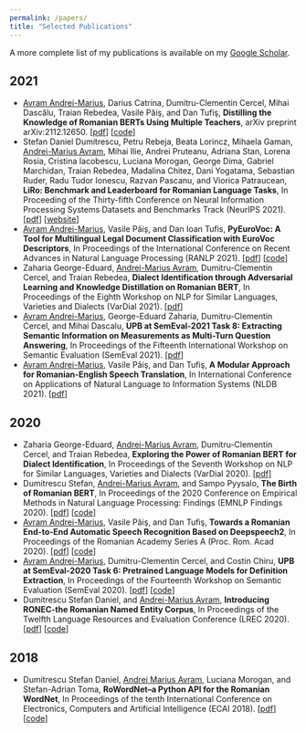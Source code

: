 ```yaml
---
permalink: /papers/
title: "Selected Publications"
---
```


A more complete list of my publications is available on my [Google Scholar](https://scholar.google.com/citations?user=00FWAZ0AAAAJ&hl=en).

## 2021

- <u>Avram Andrei-Marius</u>, Darius Catrina, Dumitru-Clementin Cercel, Mihai Dascălu, Traian Rebedea, Vasile Păiş, and Dan Tufiş, **Distilling the Knowledge of Romanian BERTs Using Multiple Teachers**, arXiv preprint arXiv:2112.12650. \[[pdf](https://arxiv.org/abs/2112.12650)\] \[[code](https://github.com/racai-ai/Romanian-DistilBERT)\]
- Stefan Daniel Dumitrescu, Petru Rebeja, Beata Lorincz, Mihaela Gaman, <u>Andrei-Marius Avram</u>, Mihai Ilie, Andrei Pruteanu, Adriana Stan, Lorena Rosia, Cristina Iacobescu, Luciana Morogan, George Dima, Gabriel Marchidan, Traian Rebedea, Madalina Chitez, Dani Yogatama, Sebastian Ruder, Radu Tudor Ionescu, Razvan Pascanu, and Viorica Patraucean, **LiRo: Benchmark and Leaderboard for Romanian Language Tasks**, In Proceeding of the Thirty-fifth Conference on Neural Information Processing Systems Datasets and Benchmarks Track (NeurIPS 2021). \[[pdf](https://openreview.net/forum?id=JH61CD7afTv)\] \[[website](https://lirobenchmark.github.io/)\]
- <u>Avram Andrei-Marius</u>, Vasile Păiș, and Dan Ioan Tufis, **PyEuroVoc: A Tool for Multilingual Legal Document Classification with EuroVoc Descriptors**, In Proceedings of the International Conference on Recent Advances in Natural Language Processing (RANLP 2021). \[[pdf](https://aclanthology.org/2021.ranlp-1.12/)\] \[[code](https://github.com/racai-ai/pyeurovoc)\]
- Zaharia George-Eduard, <u>Andrei-Marius Avram</u>, Dumitru-Clementin Cercel, and Traian Rebedea, **Dialect Identification through Adversarial Learning and Knowledge Distillation on Romanian BERT**, In Proceedings of the Eighth Workshop on NLP for Similar Languages, Varieties and Dialects (VarDial 2021). \[[pdf](https://aclanthology.org/2021.vardial-1.13/)\]
- <u>Avram Andrei-Marius</u>, George-Eduard Zaharia, Dumitru-Clementin Cercel, and Mihai Dascalu, **UPB at SemEval-2021 Task 8: Extracting Semantic Information on Measurements as Multi-Turn Question Answering**, In Proceedings of the Fifteenth International Workshop on Semantic Evaluation (SemEval 2021). \[[pdf](https://aclanthology.org/2021.semeval-1.65/#)\]
- <u>Avram Andrei-Marius</u>, Vasile Păiş, and Dan Tufiş, **A Modular Approach for Romanian-English Speech Translation**, In International Conference on Applications of Natural Language to Information Systems (NLDB 2021). \[[pdf](https://link.springer.com/chapter/10.1007/978-3-030-80599-9_6)\]

## 2020

- Zaharia George-Eduard, <u>Andrei-Marius Avram</u>, Dumitru-Clementin Cercel, and Traian Rebedea, **Exploring the Power of Romanian BERT for Dialect Identification**, In Proceedings of the Seventh Workshop on NLP for Similar Languages, Varieties and Dialects (VarDial 2020). \[[pdf](https://aclanthology.org/2020.vardial-1.22/)\]
- Dumitrescu Stefan, <u>Andrei-Marius Avram</u>, and Sampo Pyysalo, **The Birth of Romanian BERT**, In Proceedings of the 2020 Conference on Empirical Methods in Natural Language Processing: Findings (EMNLP Findings 2020). \[[pdf](https://aclanthology.org/2020.findings-emnlp.387/)\] \[[code](https://github.com/dumitrescustefan/Romanian-Transformers)\]
- <u>Avram Andrei-Marius</u>, Vasile Păiş, and Dan Tufiş, **Towards a Romanian End-to-End Automatic Speech Recognition Based on Deepspeech2**, In Proceedings of the Romanian Academy Series A (Proc. Rom. Acad 2020). \[[pdf](https://academiaromana.ro/sectii2002/proceedings/doc2020-4/11-Avram_Tufis.pdf)\] \[[code](https://github.com/racai-ai/RobinASR)\]
- <u>Avram Andrei-Marius</u>, Dumitru-Clementin Cercel, and Costin Chiru, **UPB at SemEval-2020 Task 6: Pretrained Language Models for Definition Extraction**, In Proceedings of the Fourteenth Workshop on Semantic Evaluation (SemEval 2020). \[[pdf](https://aclanthology.org/2020.semeval-1.97/)\] \[[code](https://github.com/avramandrei/UPB-SemEval-2020-Task-6)\]
- Dumitrescu Stefan Daniel, and <u>Andrei-Marius Avram</u>, **Introducing RONEC-the Romanian Named Entity Corpus**, In Proceedings of the Twelfth Language Resources and Evaluation Conference (LREC 2020). \[[pdf](https://aclanthology.org/2020.lrec-1.546/)\] \[[code](https://github.com/dumitrescustefan/ronec)\]

## 2018

- Dumitrescu Stefan Daniel, <u>Andrei Marius Avram</u>, Luciana Morogan, and Stefan-Adrian Toma, **RoWordNet–a Python API for the Romanian WordNet**, In Proceedings of the tenth International Conference on Electronics, Computers and Artificial Intelligence (ECAI 2018). \[[pdf](https://ieeexplore.ieee.org/abstract/document/8679089)\] \[[code](https://github.com/dumitrescustefan/RoWordNet)\]